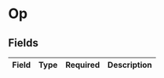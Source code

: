 # Op


## Fields

| Field       | Type        | Required    | Description |
| ----------- | ----------- | ----------- | ----------- |